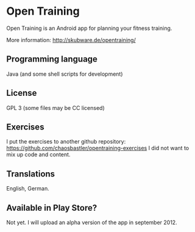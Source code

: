 Open Training
=============

Open Training is an Android app for planning your fitness training.

More information:
http://skubware.de/opentraining/

Programming language
--------------------
Java (and some shell scripts for development)

License
-------
GPL 3 (some files may be CC licensed)

Exercises
---------
I put the exercises to another github repository: https://github.com/chaosbastler/opentraining-exercises
I did not want to mix up code and content.

Translations
------------
English, German.

Available in Play Store?
------------------------
Not yet. I will upload an alpha version of the app in september 2012.

